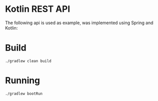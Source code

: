 # Kotlin REST API
The following api is used as example, was implemented using Spring and Kotlin:

# Build
```
./gradlew clean build
```
# Running
```
./gradlew bootRun 
```
